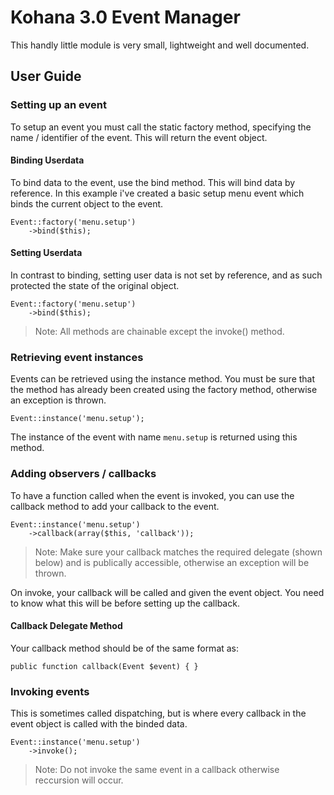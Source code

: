 # Kohana 3.0 Event Manager

This handly little module is very small, lightweight and well documented.

## User Guide

### Setting up an event

To setup an event you must call the static factory method, specifying the name / identifier of the event. This will return the event object.

#### Binding Userdata

To bind data to the event, use the bind method. This will bind data by reference. In this example i've created a basic setup menu event which binds the current object to the event.

	Event::factory('menu.setup')
		->bind($this);

#### Setting Userdata

In contrast to binding, setting user data is not set by reference, and as such protected the state of the original object.

	Event::factory('menu.setup')
		->bind($this);

> Note: All methods are chainable except the invoke() method.

### Retrieving event instances

Events can be retrieved using the instance method. You must be sure that the method has already been created using the factory method, otherwise an exception is thrown.

	Event::instance('menu.setup');

The instance of the event with name `menu.setup` is returned using this method.

### Adding observers / callbacks

To have a function called when the event is invoked, you can use the callback method to add your callback to the event.

	Event::instance('menu.setup')
		->callback(array($this, 'callback'));

> Note: Make sure your callback matches the required delegate (shown below) and is publically accessible, otherwise an exception will be thrown.

On invoke, your callback will be called and given the event object. You need to know what this will be before setting up the callback.

#### Callback Delegate Method

Your callback method should be of the same format as:

	public function callback(Event $event) { }

### Invoking events

This is sometimes called dispatching, but is where every callback in the event object is called with the binded data.

	Event::instance('menu.setup')
		->invoke();

> Note: Do not invoke the same event in a callback otherwise reccursion will occur.